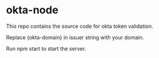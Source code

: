 # okta-node

This repo contains the source code for okta token validation.

Replace {okta-domain} in issuer string with your domain.

Run npm start to start the server.